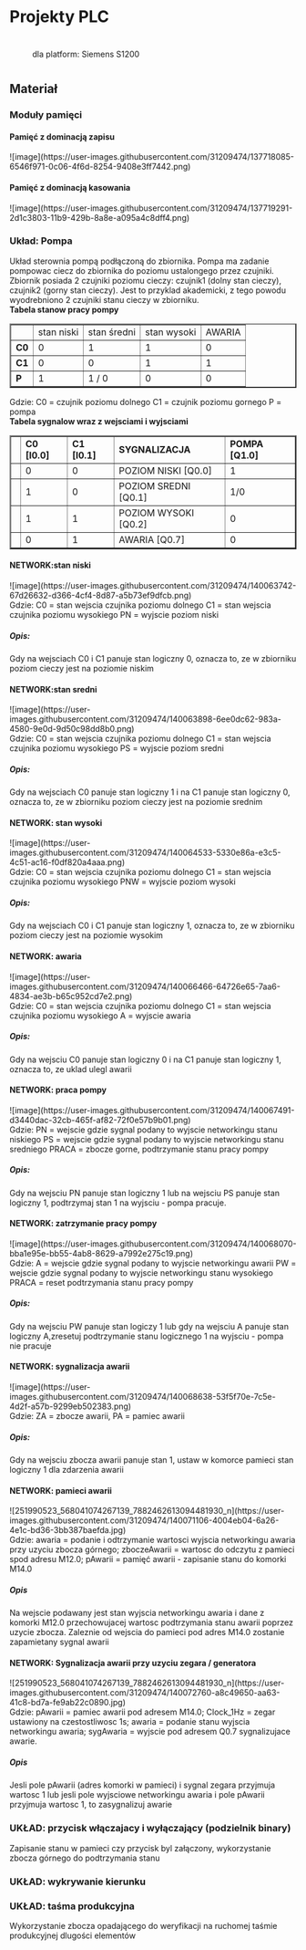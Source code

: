 <h1>Projekty PLC</h1>
<div style="margin:40px 40px;">dla platform: Siemens S1200</div>

<h2>Materiał</h2>
<h3>Moduły pamięci</h3>
<h4>Pamięć z dominacją zapisu</h4>
![image](https://user-images.githubusercontent.com/31209474/137718085-6546f971-0c06-4f6d-8254-9408e3ff7442.png)
<h4>Pamięć z dominacją kasowania</h4>
![image](https://user-images.githubusercontent.com/31209474/137719291-2d1c3803-11b9-429b-8a8e-a095a4c8dff4.png)
<h3>Układ: Pompa </h3>
Układ sterownia pompą podłączoną do zbiornika. Pompa ma zadanie pompowac ciecz do zbiornika do poziomu ustalongego przez czujniki. Zbiornik posiada 2 czujniki poziomu cieczy: czujnik1 (dolny stan cieczy), czujnik2 (gorny stan cieczy). Jest to przyklad akademicki, z tego powodu wyodrebniono 2 czujniki stanu cieczy w zbiorniku.<br/>
<b>Tabela stanow pracy pompy</b>
<table border="2px" color="black">
  <th>
    <td>stan niski</td>
    <td>stan średni</td>
    <td>stan wysoki</td>
    <td>AWARIA</td>
  </th>
  <tr>
  <td><b>C0</b></td><td>0</td><td>1</td><td>1</td><td>0</td>
  </tr>
    <tr>
  <td><b>C1</b></td><td>0</td><td>0</td><td>1</td><td>1</td>
  </tr>
    <tr>
  <td><b>P</b></td><td>1</td><td>1 / 0</td><td>0</td><td>0</td>
  </tr>
</table>
Gdzie:
C0 = czujnik poziomu dolnego
C1 = czujnik poziomu gornego
P = pompa
<br/>
<b>Tabela sygnalow wraz z wejsciami i wyjsciami</b>
<table border="2px" color="black">
  <th>
  <td><b>C0 [I0.0]</b></td>
  <td><b>C1 [I0.1]</b></td>
  <td><b>SYGNALIZACJA</b></td>
  <td><b>POMPA [Q1.0]</b></td>
  </th>
  <tr>
  <td></td><td>0</td><td>0</td><td>POZIOM NISKI [Q0.0]</td><td>1</td>
  </tr>
  <tr>
  <td></td><td>1</td><td>0</td><td>POZIOM SREDNI [Q0.1]</td> <td>1/0</td>
  </tr>
  <tr>
  <td></td><td>1</td> <td>1</td> <td>POZIOM WYSOKI [Q0.2]</td> <td>0</td>
  </tr>
  <tr>
  <td></td><td>0</td> <td>1</td> <td>AWARIA [Q0.7]</td> <td>0</td>
  </tr>
</table>

<h4>NETWORK:stan niski</h4>
![image](https://user-images.githubusercontent.com/31209474/140063742-67d26632-d366-4cf4-8d87-a5b73ef9dfcb.png)<br/>
Gdzie: C0 = stan wejscia czujnika poziomu dolnego C1 = stan wejscia czujnika poziomu wysokiego PN = wyjscie poziom niski
<h5>Opis:</h5>
Gdy na wejsciach C0 i C1 panuje stan logiczny 0, oznacza to, ze w zbiorniku poziom cieczy jest na poziomie niskim

<h4>NETWORK:stan sredni</h4>
![image](https://user-images.githubusercontent.com/31209474/140063898-6ee0dc62-983a-4580-9e0d-9d50c98dd8b0.png)<br/>
Gdzie: C0 = stan wejscia czujnika poziomu dolnego C1 = stan wejscia czujnika poziomu wysokiego PS = wyjscie poziom sredni
<h5>Opis:</h5>
Gdy na wejsciach C0 panuje stan logiczny 1 i na C1 panuje stan logiczny 0, oznacza to, ze w zbiorniku poziom cieczy jest na poziomie srednim

<h4>NETWORK: stan wysoki</h4>
![image](https://user-images.githubusercontent.com/31209474/140064533-5330e86a-e3c5-4c51-ac16-f0df820a4aaa.png)<br/>
Gdzie: C0 = stan wejscia czujnika poziomu dolnego C1 = stan wejscia czujnika poziomu wysokiego PNW = wyjscie poziom wysoki
<h5>Opis:</h5>
Gdy na wejsciach C0 i C1 panuje stan logiczny 1, oznacza to, ze w zbiorniku poziom cieczy jest na poziomie wysokim

<h4>NETWORK: awaria</h4>
![image](https://user-images.githubusercontent.com/31209474/140066466-64726e65-7aa6-4834-ae3b-b65c952cd7e2.png)<br/>
Gdzie: C0 = stan wejscia czujnika poziomu dolnego C1 = stan wejscia czujnika poziomu wysokiego A = wyjscie awaria
<h5>Opis:</h5>
Gdy na wejsciu C0 panuje stan logiczny 0 i na C1 panuje stan logiczny 1, oznacza to, ze uklad ulegl awarii

<h4>NETWORK: praca pompy</h4>
![image](https://user-images.githubusercontent.com/31209474/140067491-d3440dac-32cb-465f-af82-72f0e57b9b01.png)<br/>
Gdzie: PN = wejscie gdzie sygnal podany to wyjscie networkingu stanu niskiego PS = wejscie gdzie sygnal podany to wyjscie networkingu stanu sredniego
PRACA = zbocze gorne, podtrzymanie stanu pracy pompy
<h5>Opis:</h5>
Gdy na wejsciu PN panuje stan logiczny 1 lub na wejsciu PS panuje stan logiczny 1, podtrzymaj stan 1 na wyjsciu - pompa pracuje.

<h4>NETWORK: zatrzymanie pracy pompy</h4>
![image](https://user-images.githubusercontent.com/31209474/140068070-bba1e95e-bb55-4ab8-8629-a7992e275c19.png)<br/>
Gdzie: A = wejscie gdzie sygnal podany to wyjscie networkingu awarii PW = wejscie gdzie sygnal podany to wyjscie networkingu stanu wysokiego
PRACA = reset podtrzymania stanu pracy pompy
<h5>Opis:</h5>
Gdy na wejsciu PW panuje stan logiczy 1 lub gdy na wejsciu A panuje stan logiczny A,zresetuj podtrzymanie stanu logicznego 1 na wyjsciu - pompa nie pracuje

<h4>NETWORK: sygnalizacja awarii</h4>
![image](https://user-images.githubusercontent.com/31209474/140068638-53f5f70e-7c5e-4d2f-a57b-9299eb502383.png)<br/>
Gdzie: ZA = zbocze awarii, PA = pamiec awarii
<h5>Opis:</h5>
Gdy na wejsciu zbocza awarii panuje stan 1, ustaw w komorce pamieci stan logiczny 1 dla zdarzenia awarii

<h4>NETWORK: pamieci awarii</h4>
![251990523_568041074267139_7882462613094481930_n](https://user-images.githubusercontent.com/31209474/140071106-4004eb04-6a26-4e1c-bd36-3bb387baefda.jpg)<br/>
Gdzie: awaria = podanie i odtrzymanie wartosci wyjscia networkingu awaria przy uzyciu zbocza górnego; zboczeAwarii = wartosc do odczytu z pamieci spod adresu M12.0; pAwarii = pamięć awarii - zapisanie stanu do komorki M14.0
<h5>Opis</h5>
Na wejscie podawany jest stan wyjscia networkingu awaria i dane z komorki M12.0 przechowujacej wartosc podtrzymania stanu awarii poprzez uzycie zbocza. Zaleznie od wejscia do pamieci pod adres M14.0 zostanie zapamietany sygnal awarii 

<h4> NETWORK: Sygnalizacja awarii przy uzyciu zegara / generatora</h4>
![251990523_568041074267139_7882462613094481930_n](https://user-images.githubusercontent.com/31209474/140072760-a8c49650-aa63-41c8-bd7a-fe9ab22c0890.jpg)<br/>
Gdzie:
pAwarii = pamiec awarii pod adresem M14.0; Clock_1Hz = zegar ustawiony na czestostliwosc 1s; awaria = podanie stanu wyjscia networkingu awaria;
sygAwaria = wyjscie pod adresem Q0.7 sygnalizujace awarie.
<h5>Opis</h5>
Jesli pole pAwarii (adres komorki w pamieci) i sygnal zegara przyjmuja wartosc 1 lub jesli pole wyjsciowe networkingu awaria i pole pAwarii przyjmuja wartosc 1, to zasygnalizuj awarie 

<h3>UKŁAD: przycisk włączajacy i wyłączający (podzielnik binary)</h3>
Zapisanie stanu w pamieci czy przycisk byl załączony, wykorzystanie zbocza górnego do podtrzymania stanu
<h3>UKŁAD: wykrywanie kierunku</h3>
<h3>UKŁAD: taśma produkcyjna</h3>
Wykorzystanie zbocza opadającego do weryfikacji na ruchomej taśmie produkcyjnej dlugości elementów
